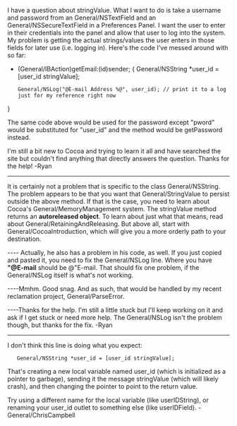 I have a question about stringValue.  What I want to do is take a username and password from an General/NSTextField and an General/NSSecureTextField in a Preferences Panel.  I want the user to enter in their credentials into the panel and allow that user to log into the system.  My problem is getting the actual strings/values the user enters in those fields for later use (i.e. logging in).  Here's the code I've messed around with so far:
    
- (General/IBAction)getEmail:(id)sender;
{
       General/NSString *user_id = [user_id stringValue];

      General/NSLog("@E-mail Address %@", user_id); // print it to a log just for my reference right now
}


The same code above would be used for the password except "pword" would be substituted for "user_id" and the method would be getPassword instead.

I'm still a bit new to Cocoa and trying to learn it all and have searched the site but couldn't find anything that directly answers the question. Thanks for the help! -Ryan

----

It is certainly not a problem that is specific to the class General/NSString. The problem appears to be that you want that General/StringValue to persist outside the above method. If that is the case, you need to learn about Cocoa's General/MemoryManagement system. The     stringValue method returns an **autoreleased object**. To learn about just what that means, read about General/RetainingAndReleasing. But above all, start with General/CocoaIntroduction, which will give you a more orderly path to your destination.

---- Actually, he also has a problem in his code, as well. If you just copied and pasted it, you need to fix the General/NSLog line. Where you have **"@E-mail** should be @"E-mail. That should fix one problem, if the General/NSLog itself is what's not working.

----Mmhm. Good snag. And as such, that would be handled by my recent reclamation project, General/ParseError.

----Thanks for the help.  I'm still a little stuck but I'll keep working on it and ask if I get stuck or need more help.  The General/NSLog isn't the problem though, but thanks for the fix. -Ryan 

----
I don't think this line is doing what you expect:
    
       General/NSString *user_id = [user_id stringValue];


That's creating a new local variable named     user_id (which is initialized as a pointer to garbage), sending it the message     stringValue (which will likely crash), and then changing the pointer to point to the return value.

Try using a different name for the local variable (like     userIDString), or renaming your     user_id outlet to something else (like     userIDField).
 -General/ChrisCampbell